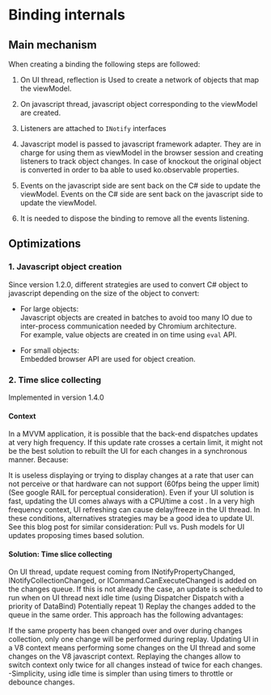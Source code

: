 # Binding internals

## Main mechanism

When creating a binding the following steps are followed:

1. On UI thread, reflection is Used to create a network of objects that map the viewModel.
2. On javascript thread, javascript object corresponding to the viewModel are created.
3. Listeners are attached to `INotify` interfaces
4. Javascript model is passed to javascript framework adapter. They are in charge for using them as viewModel in the browser session and creating listeners to track object changes. In case of knockout the original object is converted in order to ba able to used ko.observable properties.

5. Events on the javascript side are sent back on the C# side to update the viewModel. Events on the C# side are sent back on the javascript side to update the viewModel.

6. It is needed to dispose the binding to remove all the events listening.

## Optimizations

### 1. Javascript object creation
  Since version 1.2.0, different strategies are used to convert C# object to javascript depending on the size of the object to convert:

* For large objects:<br/>
Javascript objects are created in batches to avoid too many IO due to inter-process communication needed by Chromium architecture.<br/>
For example, value objects are created in on time using `eval` API.

* For small objects:<br/>
Embedded browser API are used for object creation.

### 2. Time slice collecting
Implemented in version 1.4.0
#### Context
In a MVVM application, it is possible that the back-end dispatches updates at very high frequency.
If this update rate crosses a certain limit, it might not be the best solution to rebuilt the UI for each changes in a synchronous manner. Because:

It is useless displaying or trying to display changes at a rate that user can not perceive or that hardware can not support (60fps being the upper limit) (See google RAIL for perceptual consideration).
Even if your UI solution is fast, updating the UI comes always with a CPU/time a cost . In a very high frequency context, UI refreshing can cause delay/freeze in the UI thread.
In these conditions, alternatives strategies may be a good idea to update UI.
See this blog post for similar consideration: Pull vs. Push models for UI updates proposing times based solution.

#### Solution: Time slice collecting

On UI thread, update request coming from INotifyPropertyChanged, INotifyCollectionChanged, or ICommand.CanExecuteChanged is added on the
changes queue.
If this is not already the case, an update is scheduled to run when on UI thread next idle time (using Dispatcher Dispatch with a priority of DataBind)
Potentially repeat 1)
Replay the changes added to the queue in the same order.
This approach has the following advantages:

If the same property has been changed over and over during changes collection, only one change will be performed during replay.
Updating UI in a V8 context means performing some changes on the UI thread and some changes on the V8 javascript context. Replaying the changes allow to switch context only twice for all changes instead of twice for each changes.
-Simplicity, using idle time is simpler than using timers to throttle or debounce changes.


